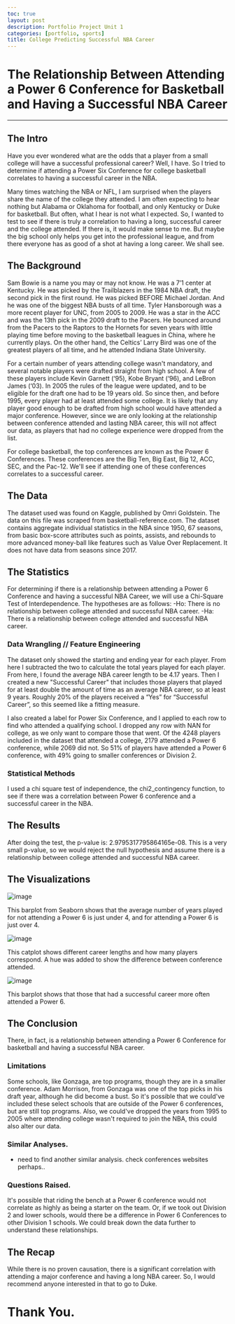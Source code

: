 ```yaml
---
toc: true
layout: post
description: Portfolio Project Unit 1
categories: [portfolio, sports]
title: College Predicting Successful NBA Career
---
```

# The Relationship Between Attending a Power 6 Conference for Basketball and Having a Successful NBA Career

---

## The Intro

Have you ever wondered what are the odds that a player from a small college will have a successful professional career? Well, I have. So I tried to determine if attending a Power Six Conference for college basketball correlates to having a successful career in the NBA. 

Many times watching the NBA or NFL, I am surprised when the players share the name of the college they attended. I am often expecting to hear nothing but Alabama or Oklahoma for football, and only Kentucky or Duke for basketball. But often, what I hear is not what I expected. So, I wanted to test to see if there is truly a correlation to having a long, successful career and the college attended. If there is, it would make sense to me. But maybe the big school only helps you get into the professional league, and from there everyone has as good of a shot at having a long career. We shall see.

## The Background

Sam Bowie is a name you may or may not know. He was a 7’1 center at Kentucky. He was picked by the Trailblazers in the 1984 NBA draft, the second pick in the first round. He was picked BEFORE Michael Jordan. And he was one of the biggest NBA busts of all time. Tyler Hansborough was a more recent player for UNC, from 2005 to 2009. He was a star in the ACC and was the 13th pick in the 2009 draft to the Pacers. He bounced around from the Pacers to the Raptors to the Hornets for seven years with little playing time before moving to the basketball leagues in China, where he currently plays. On the other hand, the Celtics’ Larry Bird was one of the greatest players of all time, and he attended Indiana State University.

For a certain number of years attending college wasn't mandatory, and several notable players were drafted straight from high school. A few of these players include Kevin Garnett (‘95), Kobe Bryant (‘96), and LeBron James (‘03). In 2005 the rules of the league were updated, and to be eligible for the draft one had to be 19 years old. So since then, and before 1995, every player had at least attended some college. It is likely that any player good enough to be drafted from high school would have attended a major conference. However, since we are only looking at the relationship between conference attended and lasting NBA career, this will not affect our data, as players that had no college experience were dropped from the list.

For college basketball, the top conferences are known as the Power 6 Conferences. These conferences are the Big Ten, Big East, Big 12, ACC, SEC, and the Pac-12. We'll see if attending one of these conferences correlates to a successful career.


## The Data

The dataset used was found on Kaggle, published by Omri Goldstein. The data on this file was scraped from basketball-reference.com. The dataset contains aggregate individual statistics in the NBA since 1950, 67 seasons, from basic box-score attributes such as points, assists, and rebounds to more advanced money-ball like features such as Value Over Replacement. It does not have data from seasons since 2017.

## The Statistics

For determining if there is a relationship between attending a Power 6 Conference and having a successful NBA Career, we will use a Chi-Square Test of Interdependence. The hypotheses are as follows: 
-Ho: There is no relationship between college attended and successful NBA career.
-Ha: There is a relationship between college attended and successful NBA career.

### Data Wrangling // Feature Engineering
The dataset only showed the starting and ending year for each player. From here I subtracted the two to calculate the total years played for each player. From here, I found the average NBA career length to be 4.17 years. Then I created a new "Successful Career" that includes those players that played for at least double the amount of time as an average NBA career, so at least 9 years. Roughly 20% of the players received a “Yes” for “Successful Career”, so this seemed like a fitting measure.
 
I also created a label for Power Six Conference, and I applied to each row to find who attended a qualifying school. I dropped any row with NAN for college, as we only want to compare those that went. Of the 4248 players included in the dataset that attended a college, 2179 attended a Power 6 conference, while 2069 did not. So 51% of players have attended a Power 6 conference, with 49% going to smaller conferences or Division 2.

### Statistical Methods
I used a chi square test of independence, the chi2_contingency function, to see if there was a correlation between Power 6 conference and a successful career in the NBA.

## The Results

After doing the test, the p-value is: 2.9795317795864165e-08. This is a very small p-value, so we would reject the null hypothesis and assume there is a relationship between college attended and successful NBA career. 

## The Visualizations

![image](https://user-images.githubusercontent.com/76409576/109405670-9d5a4380-7938-11eb-97f0-2fb18dc489a8.png)

This barplot from Seaborn shows that the average number of years played for not attending a Power 6 is just under 4, and for attending a Power 6 is just over 4.

![image](https://user-images.githubusercontent.com/76409576/109405682-a64b1500-7938-11eb-8a66-b5206be2b62d.png)

This catplot shows different career lengths and how many players correspond. A hue was added to show the difference between conference attended. 

![image](https://user-images.githubusercontent.com/76409576/109405685-af3be680-7938-11eb-9d2d-be7e1f4a77ff.png)

This barplot shows that those that had a successful career more often attended a Power 6.

## The Conclusion

There, in fact, is a relationship between attending a Power 6 Conference for basketball and having a successful NBA career.

### Limitations
Some schools, like Gonzaga, are top programs, though they are in a smaller conference. Adam Morrison, from Gonzaga was one of the top picks in his draft year, although he did become a bust. So it's possible that we could've included these select schools that are outside of the Power 6 conferences, but are still top programs. Also, we could've dropped the years from 1995 to 2005 where attending college wasn't required to join the NBA, this could also alter our data. 

### Similar Analyses.
- need to find another similar analysis. check conferences websites perhaps..

### Questions Raised.
It's possible that riding the bench at a Power 6 conference would not correlate as highly as being a starter on the team. Or, if we took out Division 2 and lower schools, would there be a difference in Power 6 Conferences to other Division 1 schools. We could break down the data further to understand these relationships. 

## The Recap

While there is no proven causation, there is a significant correlation with attending a major conference and having a long NBA career. So, I would recommend anyone interested in that to go to Duke.

# Thank You.



